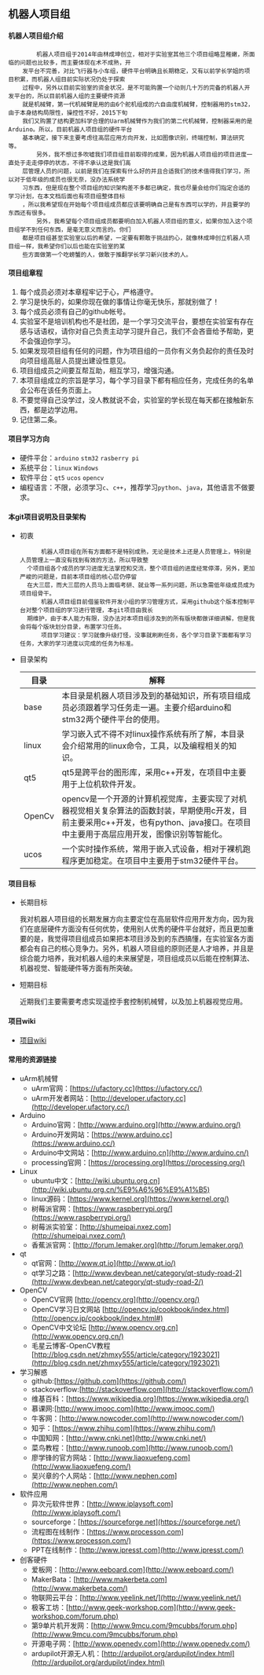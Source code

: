 ## 机器人项目组
#### 机器人项目组介绍

			机器人项目组于2014年由林成坤创立，相对于实验室其他三个项目组略显稚嫩，所面临的问题也比较多，而主要体现在术不成熟，开
		发平台不完善，对比飞行器与小车组，硬件平台明确且长期稳定，又有以前学长学姐的项目积累，而机器人组目前实际状况仍处于探索
		过程中，另外以目前实验室的资金状况，是不可能购置一个动则几十万的完备的机器人开发平台的，所以目前机器人组的主要硬件资源
		就是机械臂，第一代机械臂是用的由6个舵机组成的六自由度机械臂，控制器用的stm32，由于本身结构局限性，操控性不好，2015下旬
		我们又购置了结构更加科学合理的Uarm机械臂作为我们的第二代机械臂，控制器采用的是Arduino。所以，目前机器人项目组的硬件平台
		基本确定，接下来主要考虑往高层应用方向开发，比如图像识别，终端控制，算法研究等。
			另外，我不想过多吹嘘我们项目组目前取得的成果，因为机器人项目组的项目进度一直处于走走停停的状态，不得不承认这是我们高
		层管理人员的问题，以前是我们在探索有什么好的并且合适我们的技术值得我们学习，所以对于低年级的成员也很无奈，没办法系统学
		习东西，但是现在整个项目组的知识架构差不多都已确定，我也尽量会给你们指定合适的学习计划，在本文档后面也有项目组整体目标
		，所以我希望现在开始每个项目组成员都应该要明确自己是有东西可以学的，并且要学的东西还有很多。
			另外，我希望每个项目组成员都要明白加入机器人项目组的意义，如果你加入这个项目组学不到任何东西，是毫无意义而言的。你们
		都是项目组甚至实验室以后的希望，一定要有颗敢于挑战的心，就像林成坤创立机器人项目组一样，我希望你们以后也能在实验室的某
		些方面做第一个吃螃蟹的人，做敢于推翻学长学习新兴技术的人。

#### 项目组章程
1. 每个成员必须对本章程牢记于心，严格遵守。
2. 学习是快乐的，如果你现在做的事情让你毫无快乐，那就别做了！
3. 每个成员必须有自己的github帐号。
4. 实验室不是培训机构也不是社团，是一个学习交流平台，要想在实验室有存在感与话语权，请你对自己负责主动学习提升自己，我们不会吝啬给予帮助，更不会强迫你学习。
5. 如果发现项目组有任何的问题，作为项目组的一员你有义务负起你的责任及时向项目组高层人员提出建设性意见。
6. 项目组成员之间要互帮互助，相互学习，增强沟通。
7. 本项目组成立的宗旨是学习，每个学习目录下都有相应任务，完成任务的名单会公布在该任务页面上。
8. 不要觉得自己没学过，没人教就说不会，实验室的学长现在每天都在接触新东西，都是边学边用。
9. 记住第二条。

#### 项目学习方向

* 硬件平台：`arduino` `stm32` `rasberry pi`
* 系统平台：`linux` `Windows`
* 软件平台：`qt5` `ucos` `opencv`
* 编程语言：不限，必须学习`c`、`c++`，推荐学习`python`、`java`，其他语言不做要求。

#### 本git项目说明及目录架构
* 初衷

			机器人项目组在所有方面都不是特别成熟，无论是技术上还是人员管理上，特别是人员管理上一直没有找到有效的方法，所以导致整
		个项目组各个成员的学习进度无法掌控和交流，整个项目组的进度经常停滞，另外，更加严峻的问题是，目前本项目组的核心层仍停留
		在大三层，而大三层的人员马上面临考研、就业等一系列问题，所以急需低年级成员成为项目组骨干。
			机器人项目组目前借鉴软件开发小组的学习管理方式，采用github这个版本控制平台对整个项目组的学习进行管理，本git项目由我长
		期维护，由于本人能力有限，没办法对本项目组涉及到的所有版块都做详细讲解，但是我会将每个版块划分目录，布置学习任务。
			项目学习建议：学习就像升级打怪，没事就刷刷任务，各个学习目录下面都有学习任务，大家的学习进度以完成的任务为标准。

* 目录架构

	| 目录 | 解释 |
	| ---- |------
	| base |本目录是机器人项目涉及到的基础知识，所有项目组成员必须跟着学习任务走一遍。主要介绍arduino和stm32两个硬件平台的使用。
	|linux|学习嵌入式不得不对linux操作系统有所了解，本目录会介绍常用的linux命令，工具，以及编程相关的知识。
	|qt5|qt5是跨平台的图形库，采用c++开发，在项目中主要用于上位机软件开发。
	|OpenCv|opencv是一个开源的计算机视觉库，主要实现了对机器视觉相关复杂算法的函数封装，早期使用c开发，目前主要采用c++开发，也有python、java接口。在项目中主要用于高层应用开发，图像识别等智能化。
	|ucos|一个实时操作系统，常用于嵌入式设备，相对于裸机跑程序更加稳定。在项目中主要用于stm32硬件平台。

#### 项目目标
* 长期目标

	我对机器人项目组的长期发展方向主要定位在高层软件应用开发方向，因为我们在底层硬件方面没有任何优势，使用别人优秀的硬件平台就好，而且更加重要的是，我觉得项目组成员如果把本项目涉及到的东西搞懂，在实验室各方面都会有自己的核心竞争力。另外，机器人项目组的原则还是人才培养，并且是综合能力培养，我对机器人组的未来展望是，项目组成员以后能在控制算法、机器视觉、智能硬件等方面有所突破。

* 短期目标

	近期我们主要需要考虑实现遥控手套控制机械臂，以及加上机器视觉应用。

#### 项目wiki

*	[项目wiki](../../wiki)

#### 常用的资源链接

* uArm机械臂
	* uArm官网：[https://ufactory.cc](https://ufactory.cc/)
	* uArm开发者网站：[http://developer.ufactory.cc](http://developer.ufactory.cc/)
* Arduino
	* Arduino官网：[http://www.arduino.org](http://www.arduino.org/)
	* Arduino开发网站：[https://www.arduino.cc](https://www.arduino.cc/)
	* Arduino中文网站：[http://www.arduino.cn](http://www.arduino.cn/)
	* processing官网：[https://processing.org](https://processing.org/)
* Linux
	* ubuntu中文：[http://wiki.ubuntu.org.cn](http://wiki.ubuntu.org.cn/%E9%A6%96%E9%A1%B5)
	* linux源码：[https://www.kernel.org](https://www.kernel.org/)
	* 树莓派官网：[https://www.raspberrypi.org/](https://www.raspberrypi.org/)
	* 树莓派实验室：[http://shumeipai.nxez.com](http://shumeipai.nxez.com/)
	* 香蕉派官网：[http://forum.lemaker.org](http://forum.lemaker.org/)
* qt
	* qt官网：[http://www.qt.io](http://www.qt.io/)
	* qt学习之路：[http://www.devbean.net/category/qt-study-road-2](http://www.devbean.net/category/qt-study-road-2/)
* OpenCV
	* OpenCV官网    [http://opencv.org](http://opencv.org/)
	* OpenCV学习日文网站    [http://opencv.jp/cookbook/index.html](http://opencv.jp/cookbook/index.html#)
	* OpenCV中文论坛    [http://www.opencv.org.cn](http://www.opencv.org.cn/)
	* 毛星云博客-OpenCV教程     [http://blog.csdn.net/zhmxy555/article/category/1923021](http://blog.csdn.net/zhmxy555/article/category/1923021)
* 学习解惑
	*	github:[https://github.com](https://github.com/)
	* stackoverflow:[http://stackoverflow.com](http://stackoverflow.com/)
	* 维基百科：[https://www.wikipedia.org](https://www.wikipedia.org/)
	*	慕课网:[http://www.imooc.com](http://www.imooc.com/)
	* 牛客网：[http://www.nowcoder.com](http://www.nowcoder.com/)
	* 知乎：[https://www.zhihu.com](https://www.zhihu.com/)
	* 中国知网：[http://www.cnki.net](http://www.cnki.net/)
	* 菜鸟教程：[http://www.runoob.com](http://www.runoob.com/)
	* 廖学锋的官方网站：[http://www.liaoxuefeng.com](http://www.liaoxuefeng.com/)
	* 吴兴章的个人网站：[http://www.nephen.com](http://www.nephen.com/)
* 软件应用
	* 异次元软件世界：[http://www.iplaysoft.com](http://www.iplaysoft.com/)
	* sourceforge：[https://sourceforge.net](https://sourceforge.net/)
	* 流程图在线制作：[https://www.processon.com](https://www.processon.com/)
	* PPT在线制作：[http://www.ipresst.com](http://www.ipresst.com/)
* 创客硬件
	* 爱板网：[http://www.eeboard.com](http://www.eeboard.com/)
	* MakerBata：[http://www.makerbeta.com](http://www.makerbeta.com/)
	* 物联网云平台：[http://www.yeelink.net/](http://www.yeelink.net/)
	* 极客工坊：[http://www.geek-workshop.com](http://www.geek-workshop.com/forum.php)
	* 第9单片机开发网：[http://www.9mcu.com/9mcubbs/forum.php](http://www.9mcu.com/9mcubbs/forum.php)
	* 开源电子网：[http://www.openedv.com](http://www.openedv.com/)
	* ardupilot开源无人机：[http://ardupilot.org/ardupilot/index.html](http://ardupilot.org/ardupilot/index.html)
